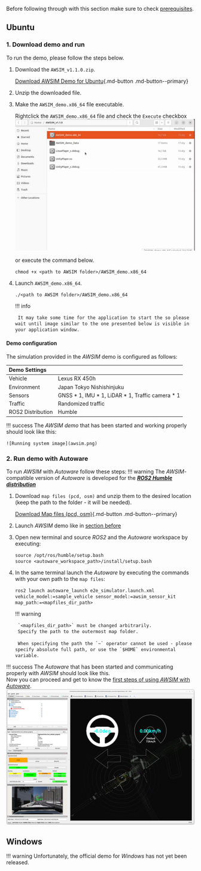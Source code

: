 <!-- DM: trzeba dodac sprawdzenie czy demo ma topicki w rosie (gif z termianla) -->

Before following through with this section make sure to check [prerequisites](../Prerequisites/).

## Ubuntu
### 1. Download demo and run

To run the demo, please follow the steps below.

1. Download the `AWSIM_v1.1.0.zip`.

    [Download AWSIM Demo for Ubuntu](https://github.com/tier4/AWSIM/releases/download/v1.1.0/AWSIM_v1.1.0.zip){.md-button .md-button--primary}

2. Unzip the downloaded file.

3. Make the `AWSIM_demo.x86_64` file executable.

    Rightclick the `AWSIM_demo.x86_64` file and check the `Execute` checkbox
    ![Make binary executable gif](demo_executable.gif)

    or execute the command below.

    ```
    chmod +x <path to AWSIM folder>/AWSIM_demo.x86_64
    ```

4. Launch `AWSIM_demo.x86_64`.
    ```
    ./<path to AWSIM folder>/AWSIM_demo.x86_64
    ``` 

    !!! info

        It may take some time for the application to start the so please wait until image similar to the one presented below is visible in your application window.

#### Demo configuration
    
The simulation provided in the *AWSIM* demo is configured as follows:

| Demo Settings     |                                                     |
| :---------------- | :-------------------------------------------------- |
| Vehicle           | Lexus RX 450h                                       |
| Environment       | Japan Tokyo Nishishinjuku                           |
| Sensors           | GNSS * 1,  IMU * 1,  LiDAR * 1,  Traffic camera * 1 |
| Traffic           | Randomized traffic                                  |
| ROS2 Distribution | Humble                                              |


!!! success
    The *AWSIM demo* that has been started and working properly should look like this:

    ![Running system image](awsim.png)



### 2. Run demo with Autoware
To run *AWSIM* with *Autoware* follow these steps:
!!! warning
    The *AWSIM*-compatible version of *Autoware* is developed for the [***ROS2 Humble distribution***](https://docs.ros.org/en/rolling/Releases/Release-Humble-Hawksbill.html)

1. Download `map files (pcd, osm)` and unzip them to the desired location<br> (keep the path to the folder - it will be needed).

    [Download Map files (pcd, osm)](https://github.com/tier4/AWSIM/releases/download/v1.1.0/nishishinjuku_autoware_map.zip){.md-button .md-button--primary}

1. Launch *AWSIM* demo like in [section before](#download-and-run)

1. Open new terminal and source *ROS2* and the *Autoware* workspace by executing:

    ```
    source /opt/ros/humble/setup.bash
    source <autoware_workspace_path>/install/setup.bash
    ```

1. In the same terminal launch the *Autoware* by executing the commands with your own path to the `map files`:

    ```
    ros2 launch autoware_launch e2e_simulator.launch.xml vehicle_model:=sample_vehicle sensor_model:=awsim_sensor_kit map_path:=<mapfiles_dir_path>
    ```

    !!! warning

        `<mapfiles_dir_path>` must be changed arbitrarily.
        Specify the path to the outermost map folder.
        
        When specifying the path the `~` operator cannot be used - please specify absolute full path, or use the `$HOME` environmental variable.




!!! success
    The *Autoware* that has been started and communicating properly with *AWSIM* should look like this. <br>Now you can proceed and get to know the [first steps of using *AWSIM* with *Autoware*](../../FirstSteps/SetTheInitializationPosition/).
    ![autoware](autoware.png)
  


## Windows
!!! warning
    Unfortunately, the official demo for *Windows* has not yet been released.
